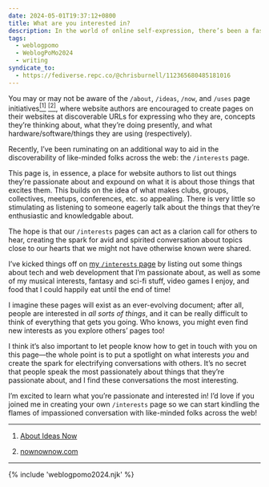 ```yaml
---
date: 2024-05-01T19:37:12+0800
title: What are you interested in?
description: In the world of online self-expression, there’s been a fascinating trend of website authors creating discoverable pages to help others learn about who they are, what they’re thinking about, and more. I’m proposing an addition to these initiatives that helps us discover what people are passionate about.
tags:
  - weblogpomo
  - WeblogPoMo2024
  - writing
syndicate_to:
  - https://fediverse.repc.co/@chrisburnell/112365680485181016
---
```


You may or may not be aware of the `/about`, `/ideas`, `/now`, and `/uses` page initiatives<a href="#fn1" id="fnref1"><sup class="footnote-ref">[1]</sup></a> <a href="#fn2" id="fnref2"><sup class="footnote-ref">[2]</sup></a>, where website authors are encouraged to create pages on their websites at discoverable URLs for expressing who they are, concepts they’re thinking about, what they’re doing presently, and what hardware/software/things they are using (respectively).

Recently, I’ve been ruminating on an additional way to aid in the discoverability of like-minded folks across the web: the <code class="delta">/interests</code> page.

This page is, in essence, a place for website authors to list out things they’re passionate about and expound on what it is about those things that excites them. This builds on the idea of what makes clubs, groups, collectives, meetups, conferences, etc. so appealing. There is very little so stimulating as listening to someone eagerly talk about the things that they’re enthusiastic and knowledgable about.

The hope is that our `/interests` pages can act as a clarion call for others to hear, creating the spark for avid and spirited conversation about topics close to our hearts that we might not have otherwise known were shared.

I’ve kicked things off on [my `/interests` page](/interests/) by listing out some things about tech and web development that I’m passionate about, as well as some of my musical interests, fantasy and sci-fi stuff, video games I enjoy, and food that I could happily eat until the end of time!

I imagine these pages will exist as an ever-evolving document; after all, people are interested in *all sorts of things*, and it can be really difficult to think of everything that gets you going. Who knows, you might even find new interests as you explore others’ pages too!

I think it’s also important to let people know how to get in touch with you on this page—the whole point is to put a spotlight on what interests *you* and create the spark for electrifying conversations with others. It’s no secret that people speak the most passionately about things that they’re passionate about, and I find these conversations the most interesting.

I’m excited to learn what you’re passionate and interested in! I’d love if you joined me in creating your own `/interests` page so we can start kindling the flames of impassioned conversation with like-minded folks across the web!

--------

<nav aria-label="Footnotes">
	<ol>
		<li id="fn1">
			<p><a href="https://aboutideasnow.com/about" rel="external noopener">About Ideas Now</a></p>
		</li>
		<li id="fn2">
			<p><a href="https://nownownow.com/about" rel="external noopener">nownownow.com</a></p>
		</li>
	</ol>
</nav>

--------

{% include 'weblogpomo2024.njk' %}
